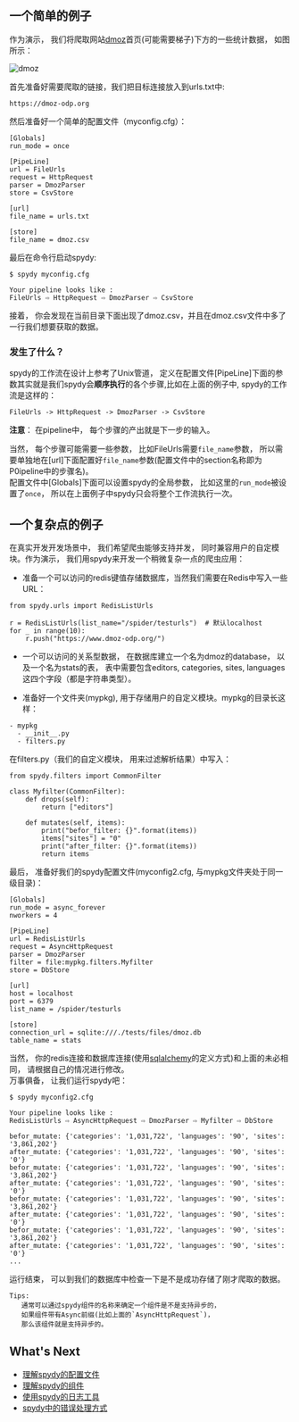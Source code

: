 ## 一个简单的例子
作为演示， 我们将爬取网站[dmoz](https://dmoz-odp.org/)首页(可能需要梯子)下方的一些统计数据， 如图所示：

![dmoz](img/dmoz.png) 


首先准备好需要爬取的链接，我们把目标连接放入到urls.txt中:

```
https://dmoz-odp.org
```

然后准备好一个简单的配置文件（myconfig.cfg）：

```
[Globals]
run_mode = once   

[PipeLine]
url = FileUrls
request = HttpRequest
parser = DmozParser
store = CsvStore

[url]
file_name = urls.txt

[store]
file_name = dmoz.csv
```

最后在命令行启动spydy:

```
$ spydy myconfig.cfg

Your pipeline looks like :
FileUrls ⇨ HttpRequest ⇨ DmozParser ⇨ CsvStore
```

接着， 你会发现在当前目录下面出现了dmoz.csv，并且在dmoz.csv文件中多了一行我们想要获取的数据。

### 发生了什么？

spydy的工作流在设计上参考了Unix管道， 定义在配置文件[PipeLine]下面的参数其实就是我们spydy会**顺序执行**的各个步骤,比如在上面的例子中, spydy的工作流是这样的：

```
FileUrls -> HttpRequest -> DmozParser -> CsvStore
```

**注意**： 在pipeline中， 每个步骤的产出就是下一步的输入。

当然， 每个步骤可能需要一些参数， 比如FileUrls需要`file_name`参数， 所以需要单独地在[url]下面配置好`file_name`参数(配置文件中的section名称即为P0ipeline中的步骤名)。  
配置文件中[Globals]下面可以设置spydy的全局参数， 比如这里的`run_mode`被设置了`once`， 所以在上面例子中spydy只会将整个工作流执行一次。

## 一个复杂点的例子
在真实开发开发场景中， 我们希望爬虫能够支持并发， 同时兼容用户的自定模块。作为演示， 我们用spydy来开发一个稍微复杂一点的爬虫应用：

* 准备一个可以访问的redis键值存储数据库，当然我们需要在Redis中写入一些URL：  

```
from spydy.urls import RedisListUrls

r = RedisListUrls(list_name="/spider/testurls")  # 默认localhost
for _ in range(10):
    r.push("https://www.dmoz-odp.org/")  
```


* 一个可以访问的关系型数据， 在数据库建立一个名为dmoz的database， 以及一个名为stats的表， 表中需要包含editors, categories, sites, languages这四个字段（都是字符串类型）。
  
* 准备好一个文件夹(mypkg), 用于存储用户的自定义模块。mypkg的目录长这样：
```
- mypkg
  - __init__.py
  - filters.py
```
在filters.py（我们的自定义模块， 用来过滤解析结果）中写入：
```
from spydy.filters import CommonFilter

class Myfilter(CommonFilter):
    def drops(self):
        return ["editors"]

    def mutates(self, items):
        print("befor_filter: {}".format(items))
        items["sites"] = "0"
        print("after_filter: {}".format(items))
        return items

```

最后， 准备好我们的spydy配置文件(myconfig2.cfg, 与mypkg文件夹处于同一级目录)：
```
[Globals]
run_mode = async_forever
nworkers = 4

[PipeLine]
url = RedisListUrls
request = AsyncHttpRequest
parser = DmozParser
filter = file:mypkg.filters.Myfilter
store = DbStore

[url]
host = localhost
port = 6379
list_name = /spider/testurls

[store]
connection_url = sqlite:///./tests/files/dmoz.db
table_name = stats
```
当然， 你的redis连接和数据库连接(使用[sqlalchemy](https://docs.sqlalchemy.org/en/13/core/connections.html)的定义方式)和上面的未必相同， 请根据自己的情况进行修改。  
万事俱备， 让我们运行spydy吧：
```
$ spydy myconfig2.cfg

Your pipeline looks like :
RedisListUrls ⇨ AsyncHttpRequest ⇨ DmozParser ⇨ Myfilter ⇨ DbStore

befor_mutate: {'categories': '1,031,722', 'languages': '90', 'sites': '3,861,202'}
after_mutate: {'categories': '1,031,722', 'languages': '90', 'sites': '0'}
befor_mutate: {'categories': '1,031,722', 'languages': '90', 'sites': '3,861,202'}
after_mutate: {'categories': '1,031,722', 'languages': '90', 'sites': '0'}
befor_mutate: {'categories': '1,031,722', 'languages': '90', 'sites': '3,861,202'}
after_mutate: {'categories': '1,031,722', 'languages': '90', 'sites': '0'}
befor_mutate: {'categories': '1,031,722', 'languages': '90', 'sites': '3,861,202'}
after_mutate: {'categories': '1,031,722', 'languages': '90', 'sites': '0'}
...

```
运行结束， 可以到我们的数据库中检查一下是不是成功存储了刚才爬取的数据。

```
Tips:
   通常可以通过spydy组件的名称来确定一个组件是不是支持异步的，
   如果组件带有Async前缀(比如上面的`AsyncHttpRequest`)， 
   那么该组件就是支持异步的。
```

## What's Next
- [理解spydy的配置文件](spydy_configs.md)
- [理解spydy的组件](components.md)
- [使用spydy的日志工具](logs.md)
- [spydy中的错误处理方式](error_handling.md)


